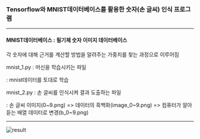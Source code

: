 ### Tensorflow와 MNIST데이터베이스를 활용한 숫자(손 글씨) 인식 프로그램

***

#### MNIST데이터베이스 : 필기체 숫자 이미지 데이터베이스

각 숫자에 대해 근거를 계산할 방법을 알려주는 가중치를 찾는 과정으로 이루어짐

mnist_1.py : 머신을 학습시키는 파일

: mnist데이터를 토대로 학습

mnist_2.py : 손 글씨를 인식시켜 결과 도출하는 파일

: 손 글씨 이미지(0~9.png) => 데이터의 흑백화(image_0~9.png) => 컴퓨터가 알아듣는 배열 데이터로 변경(b_0~9.png)

***
![result](https://user-images.githubusercontent.com/59947533/94332305-16164600-000f-11eb-8159-a9a084fcb20f.png)
